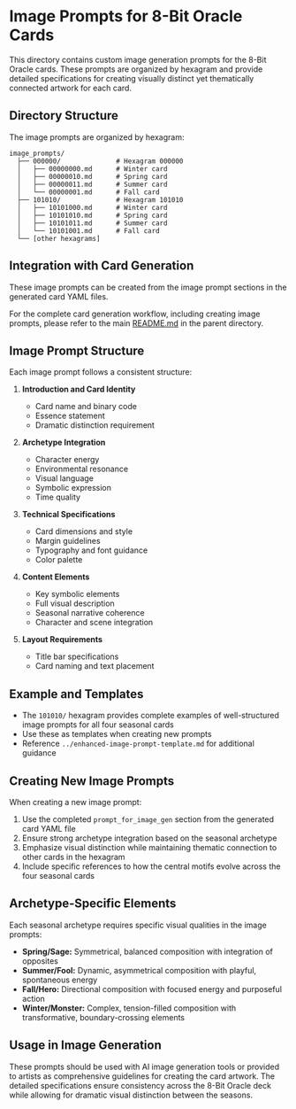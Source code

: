 # Image Prompts for 8-Bit Oracle Cards

This directory contains custom image generation prompts for the 8-Bit Oracle cards. These prompts are organized by hexagram and provide detailed specifications for creating visually distinct yet thematically connected artwork for each card.

## Directory Structure

The image prompts are organized by hexagram:

```
image_prompts/
  ├── 000000/              # Hexagram 000000
  │   ├── 00000000.md      # Winter card
  │   ├── 00000010.md      # Spring card
  │   ├── 00000011.md      # Summer card
  │   └── 00000001.md      # Fall card
  ├── 101010/              # Hexagram 101010
  │   ├── 10101000.md      # Winter card
  │   ├── 10101010.md      # Spring card
  │   ├── 10101011.md      # Summer card
  │   └── 10101001.md      # Fall card
  └── [other hexagrams]
```

## Integration with Card Generation

These image prompts can be created from the image prompt sections in the generated card YAML files.

For the complete card generation workflow, including creating image prompts, please refer to the main [README.md](../README.md) in the parent directory.

## Image Prompt Structure

Each image prompt follows a consistent structure:

1. **Introduction and Card Identity**
   - Card name and binary code
   - Essence statement
   - Dramatic distinction requirement

2. **Archetype Integration**
   - Character energy
   - Environmental resonance
   - Visual language
   - Symbolic expression
   - Time quality

3. **Technical Specifications**
   - Card dimensions and style
   - Margin guidelines
   - Typography and font guidance
   - Color palette

4. **Content Elements**
   - Key symbolic elements
   - Full visual description
   - Seasonal narrative coherence
   - Character and scene integration

5. **Layout Requirements**
   - Title bar specifications
   - Card naming and text placement

## Example and Templates

- The `101010/` hexagram provides complete examples of well-structured image prompts for all four seasonal cards
- Use these as templates when creating new prompts
- Reference `../enhanced-image-prompt-template.md` for additional guidance

## Creating New Image Prompts

When creating a new image prompt:

1. Use the completed `prompt_for_image_gen` section from the generated card YAML file
2. Ensure strong archetype integration based on the seasonal archetype
3. Emphasize visual distinction while maintaining thematic connection to other cards in the hexagram
4. Include specific references to how the central motifs evolve across the four seasonal cards

## Archetype-Specific Elements

Each seasonal archetype requires specific visual qualities in the image prompts:

- **Spring/Sage:** Symmetrical, balanced composition with integration of opposites
- **Summer/Fool:** Dynamic, asymmetrical composition with playful, spontaneous energy
- **Fall/Hero:** Directional composition with focused energy and purposeful action
- **Winter/Monster:** Complex, tension-filled composition with transformative, boundary-crossing elements

## Usage in Image Generation

These prompts should be used with AI image generation tools or provided to artists as comprehensive guidelines for creating the card artwork. The detailed specifications ensure consistency across the 8-Bit Oracle deck while allowing for dramatic visual distinction between the seasons.